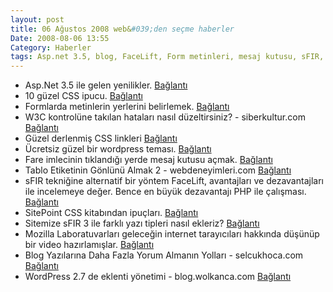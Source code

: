 ```yaml
---
layout: post
title: 06 Ağustos 2008 web&#039;den seçme haberler
Date: 2008-08-06 13:55
Category: Haberler
tags: Asp.net 3.5, blog, FaceLift, Form metinleri, mesaj kutusu, sFIR, tablo, w3c doğrulama, WordPress, wordpress tema
---
```


-   Asp.Net 3.5 ile gelen yenilikler. [Bağlantı][]
-   10 güzel CSS ipucu. [Bağlantı][1]
-   Formlarda metinlerin yerlerini belirlemek. [Bağlantı][2]
-   W3C kontrolüne takılan hataları nasıl düzeltirsiniz? -
    siberkultur.com [Bağlantı][3]
-   Güzel derlenmiş CSS linkleri [Bağlantı][4]
-   Ücretsiz güzel bir wordpress teması. [Bağlantı][5]
-   Fare imlecinin tıklandığı yerde mesaj kutusu açmak. [Bağlantı][6]
-   Tablo Etiketinin Gönlünü Almak 2 - webdeneyimleri.com [Bağlantı][7]
-   sFIR tekniğine alternatif bir yöntem FaceLift, avantajları ve
    dezavantajları ile incelemeye değer. Bence en büyük dezavantajı PHP
    ile çalışması. [Bağlantı][8]
-   SitePoint CSS kitabından ipuçları. [Bağlantı][9]
-   Sitemize sFIR 3 ile farklı yazı tipleri nasıl ekleriz?
    [Bağlantı][10]
-   Mozilla Laboratuvarları geleceğin internet tarayıcıları hakkında
    düşünüp bir video hazırlamışlar. [Bağlantı][11]
-   Blog Yazılarına Daha Fazla Yorum Almanın Yolları - selcukhoca.com
    [Bağlantı][12]
-   WordPress 2.7 de eklenti yönetimi - blog.wolkanca.com [Bağlantı][13]


  [Bağlantı]: http://www.devx.com/codemag/Article/38741 "asp.net 3.5"
  [1]: http://designreviver.com/tutorials/10-excellent-css-tips-and-tutorials/
    "css"
  [2]: http://css-tricks.com/label-placement-on-forms/
    "form metinlerinin yeri"
  [3]: http://www.siberkultur.com/?q=css-html-hata-ayiklama
    "w3c doğrulama"
  [4]: http://www.webdevlounge.com/articles/mega-awesome-css-resource-list/
    "CSS linkleri"
  [5]: http://www.smashingmagazine.com/2008/08/05/fervens-a-free-wordpress-theme/
    "wordpress teması"
  [6]: http://roshanbh.com.np/2008/08/pop-up-message-mouse-clicked-position-jquery.html
    "fare mesajı"
  [7]: http://www.webdeneyimleri.com/tablo-etiketinin-gonlunu-almak-2/
    "tablolar"
  [8]: http://facelift.mawhorter.net/ "FaceLift"
  [9]: http://www.sitepoint.com/blogs/2008/08/05/mining-the-sitepoint-css-reference/
    "css ipuçları"
  [10]: http://nettuts.com/javascript-ajax/how-to-implement-sifr3-into-your-website/
    "sFIR3"
  [11]: http://adaptivepath.com/aurora/
    "geleceğin internet tarayıcıları"
  [12]: http://www.selcukhoca.com/blog-yazilarina-daha-fazla-yorum-almanin-yollari/
    "blog yazılarına yorum"
  [13]: http://blog.wolkanca.com/wordpress-27-de-eklenti-yonetimi/?source=rss
    "wordpress 2.7"
